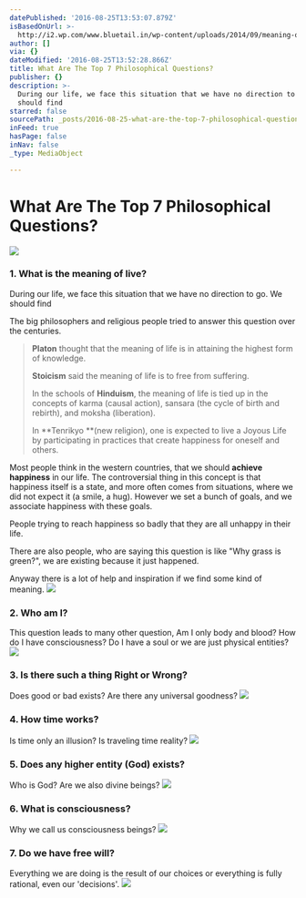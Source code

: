 ```yaml
---
datePublished: '2016-08-25T13:53:07.879Z'
isBasedOnUrl: >-
  http://i2.wp.com/www.bluetail.in/wp-content/uploads/2014/09/meaning-of-life.jpg?resize=838%2C289
author: []
via: {}
dateModified: '2016-08-25T13:52:28.866Z'
title: What Are The Top 7 Philosophical Questions?
publisher: {}
description: >-
  During our life, we face this situation that we have no direction to go. We
  should find
starred: false
sourcePath: _posts/2016-08-25-what-are-the-top-7-philosophical-questions.md
inFeed: true
hasPage: false
inNav: false
_type: MediaObject

---
```

# **What Are The Top 7 Philosophical Questions?**
![](https://the-grid-user-content.s3-us-west-2.amazonaws.com/21f005f8-4355-4012-b1ae-437ccabd27d4.jpg)

### 1\. What is the meaning of live?

During our life, we face this situation that we have no direction to go. We should find

The big philosophers and religious people tried to answer this question over the centuries.

> **Platon** thought that the meaning of life is in attaining the highest form of knowledge.
> 
> **Stoicism** said the meaning of life is to free from suffering.
> 
> In the schools of **Hinduism**, the meaning of life is tied up in the concepts of karma (causal action), sansara (the cycle of birth and rebirth), and moksha (liberation).
> 
> In **Tenrikyo **(new religion), one is expected to live a Joyous Life by participating in practices that create happiness for oneself and others.

Most people think in the western countries, that we should **achieve happiness** in our life. The controversial thing in this concept is that happiness itself is a state, and more often comes from situations, where we did not expect it (a smile, a hug). However we set a bunch of goals, and we associate happiness with these goals.

People trying to reach happiness so badly that they are all unhappy in their life.

There are also people, who are saying this question is like "Why grass is green?", we are existing because it just happened.

Anyway there is a lot of help and inspiration if we find some kind of meaning.
![](https://the-grid-user-content.s3-us-west-2.amazonaws.com/dadd8b56-445d-4252-9e71-12583ef3a765.jpg)

### 2\. Who am I?

This question leads to many other question, Am I only body and blood? How do I have consciousness? Do I have a soul or we are just physical entities?
![](https://the-grid-user-content.s3-us-west-2.amazonaws.com/5b7686f6-c741-47d6-9a6b-2a3e8b014a64.jpg)

### 3\. Is there such a thing Right or Wrong?

Does good or bad exists? Are there any universal goodness?
![](https://the-grid-user-content.s3-us-west-2.amazonaws.com/4aac7058-d9dd-4575-9d4c-c6c2558e36ce.jpg)

### 4\. How time works?

Is time only an illusion? Is traveling time reality?
![](https://the-grid-user-content.s3-us-west-2.amazonaws.com/8db45abe-58f1-419a-81d6-0ee23b83487c.jpg)

### 5\. Does any higher entity (God) exists?

Who is God? Are we also divine beings?
![](https://the-grid-user-content.s3-us-west-2.amazonaws.com/20ad0b72-9e5c-49ba-853c-af1835ccf265.jpg)

### 6\. What is consciousness?

Why we call us consciousness beings?
![](https://the-grid-user-content.s3-us-west-2.amazonaws.com/ce0d332b-8b00-47d8-b41f-b277e743ca17.jpg)

### 7\. Do we have free will?

Everything we are doing is the result of our choices or everything is fully rational, even our 'decisions'.
![](https://the-grid-user-content.s3-us-west-2.amazonaws.com/9374e4d8-27ed-4e03-ba1d-a16db527ef22.jpg)